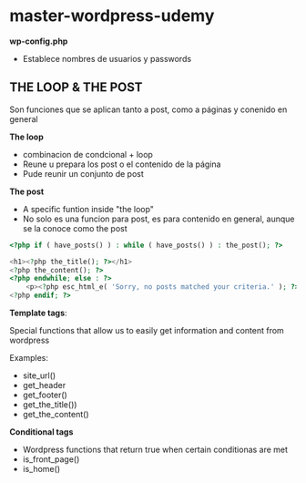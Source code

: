 # master-wordpress-udemy


**wp-config.php**
* Establece nombres de usuarios y passwords


## THE LOOP & THE POST

Son funciones que se aplican tanto a post, como a páginas y conenido en general

**The loop**
* combinacion de condcional + loop
* Reune u prepara los post o el contenido de la página
* Pude reunir un conjunto de post

**The post**
* A specific funtion inside "the loop"
* No solo es una funcion para post, es para contenido en general, aunque se la conoce como the post

```php
<?php if ( have_posts() ) : while ( have_posts() ) : the_post(); ?>

<h1><?php the_title(); ?></h1>
<?php the_content(); ?>
<?php endwhile; else : ?>
	<p><?php esc_html_e( 'Sorry, no posts matched your criteria.' ); ?></p>
<?php endif; ?>
```

**Template tags**:

Special functions that allow us to easily get information and content from wordpress

Examples:
* site_url()
* get_header
* get_footer()
* get_the_title())
* get_the_content()

**Conditional tags**
*  Wordpress functions that return true when certain conditionas are met
* is_front_page()
* is_home()